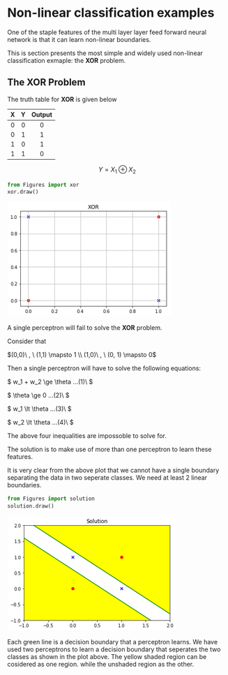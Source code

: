 
# Non-linear classification examples

One of the staple features of the multi layer layer feed forward neural network is that it can learn non-linear boundaries.

This is section presents the most simple and widely used non-linear classification exmaple: the **XOR** problem.

## The XOR Problem

The truth table for **XOR** is given below

|X|Y|Output|
|:---:|:---:|:---:|
|0|0|0|
|0|1|1|
|1|0|1|
|1|1|0|

$$
Y = X_1 \oplus X_2
$$


```python
from Figures import xor
xor.draw()
```


![png](Non-linear-classification-examples_files/Non-linear-classification-examples_3_0.png)


A single perceptron will fail to solve the **XOR** problem.

Consider that 

$(0,0)\  , \ (1,1) \mapsto 1 \\
(1,0)\ , \ (0, 1) \mapsto 0$

Then a single perceptron will have to solve the following equations:

$
w_1 + w_2 \ge \theta ...(1)\\
$

$
\theta \ge 0 ...(2)\\
$

$
w_1 \lt \theta ...(3)\\
$

$
w_2 \lt \theta ...(4)\\
$

The above four inequalities are impossoble to solve for.


The solution is to make use of more than one perceptron to learn these features.

It is very clear from the above plot that we cannot have a single boundary separating the data in two seperate classes. We need at least 2 linear boundaries.


```python
from Figures import solution
solution.draw()
```


![png](Non-linear-classification-examples_files/Non-linear-classification-examples_6_0.png)


Each green line is a decision boundary that a perceptron learns. We have used two perceptrons to learn a decision boundary that seperates the two classes as shown in the plot above. The yellow shaded region can be cosidered as one region. while the unshaded region as the other.
